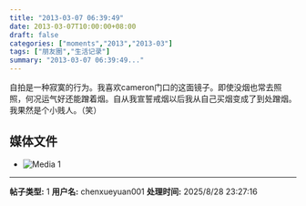 ```yaml
---
title: "2013-03-07 06:39:49"
date: 2013-03-07T10:00:00+08:00
draft: false
categories: ["moments","2013","2013-03"]
tags: ["朋友圈","生活记录"]
summary: "2013-03-07 06:39:49..."
---
```


自拍是一种寂寞的行为。我喜欢cameron门口的这面镜子。即使没烟也常去照照，何况运气好还能蹭着烟。自从我宣誓戒烟以后我从自己买烟变成了到处蹭烟。我果然是个小贱人。（笑）

## 媒体文件

- ![Media 1](/Moments/photos/2013-03-07/201303070639490.jpg)

---

**帖子类型:** 1
**用户名:** chenxueyuan001
**处理时间:** 2025/8/28 23:27:16